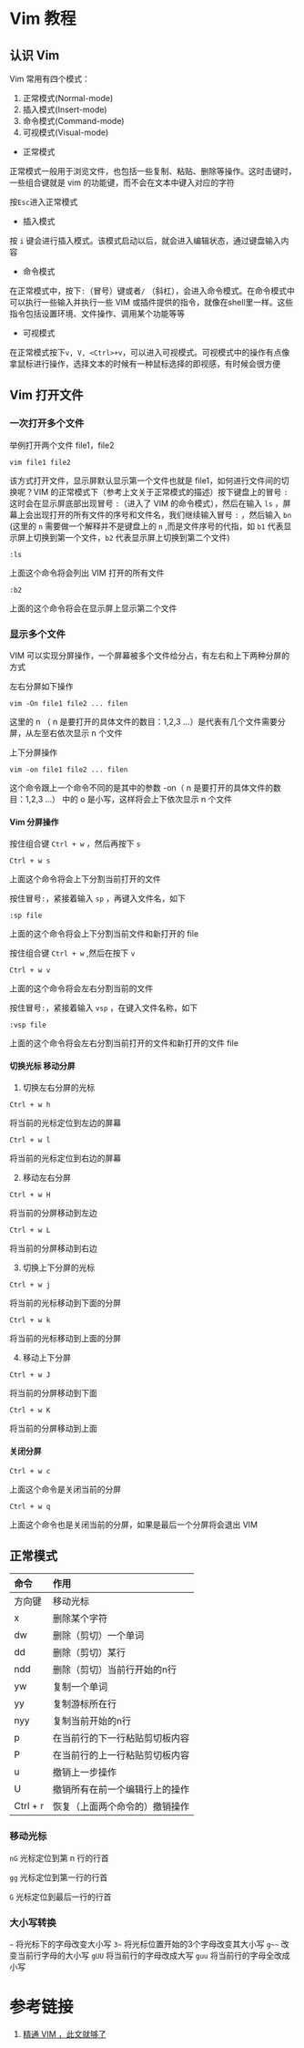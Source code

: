 # Vim 教程

## 认识 Vim

Vim 常用有四个模式：

1. 正常模式(Normal-mode)
2. 插入模式(Insert-mode)
3. 命令模式(Command-mode)
4. 可视模式(Visual-mode)

* 正常模式

正常模式一般用于浏览文件，也包括一些复制、粘贴、删除等操作。这时击键时，一些组合键就是 vim 的功能键，而不会在文本中键入对应的字符

按`Esc`进入正常模式

* 插入模式

按 `i` 键会进行插入模式。该模式启动以后，就会进入编辑状态，通过键盘输入内容

* 命令模式

在正常模式中，按下`:`（冒号）键或者`/` （斜杠），会进入命令模式。在命令模式中可以执行一些输入并执行一些 VIM 或插件提供的指令，就像在shell里一样。这些指令包括设置环境、文件操作、调用某个功能等等

* 可视模式

在正常模式按下`v, V, <Ctrl>+v`，可以进入可视模式。可视模式中的操作有点像拿鼠标进行操作，选择文本的时候有一种鼠标选择的即视感，有时候会很方便

## Vim 打开文件

### 一次打开多个文件

举例打开两个文件 file1，file2

```shell
vim file1 file2
```

该方式打开文件，显示屏默认显示第一个文件也就是 file1，如何进行文件间的切换呢？VIM 的正常模式下（参考上文关于正常模式的描述）按下键盘上的冒号 `:` 这时会在显示屏底部出现冒号 `:`（进入了 VIM 的命令模式），然后在输入 `ls` ，屏幕上会出现打开的所有文件的序号和文件名，我们继续输入冒号 `:` ，然后输入 `bn` (这里的 `n` 需要做一个解释并不是键盘上的 `n` ,而是文件序号的代指，如 `b1` 代表显示屏上切换到第一个文件，`b2` 代表显示屏上切换到第二个文件)

```shell
:ls
```

上面这个命令将会列出 VIM 打开的所有文件

```shell
:b2
```

上面的这个命令将会在显示屏上显示第二个文件

### 显示多个文件

VIM 可以实现分屏操作，一个屏幕被多个文件给分占，有左右和上下两种分屏的方式

左右分屏如下操作

```shell
vim -On file1 file2 ... filen
```

这里的 n （ n 是要打开的具体文件的数目：1,2,3 ...）是代表有几个文件需要分屏，从左至右依次显示 n 个文件

上下分屏操作

```shell
vim -on file1 file2 ... filen
```

这个命令跟上一个命令不同的是其中的参数 -on（ n 是要打开的具体文件的数目：1,2,3 ...） 中的 o 是小写，这样将会上下依次显示 n 个文件

#### Vim 分屏操作

按住组合键 `Ctrl + w` ，然后再按下 `s`

```shell
Ctrl + w s
```

上面这个命令将会上下分割当前打开的文件

按住冒号`:`，紧接着输入 `sp` ，再键入文件名，如下

```shell
:sp file
```

上面的这个命令将会上下分割当前文件和新打开的 file

按住组合键 `Ctrl + w` ,然后在按下 `v`

```shell
Ctrl + w v
```

上面的这个命令将会左右分割当前的文件

按住冒号`:`，紧接着输入 `vsp` ，在键入文件名称，如下

```shell
:vsp file
```

上面的这个命令将会左右分割当前打开的文件和新打开的文件 file

#### 切换光标 移动分屏

1. 切换左右分屏的光标

```shell
Ctrl + w h
```

将当前的光标定位到左边的屏幕

```shell
Ctrl + w l
```

将当前的光标定位到右边的屏幕

2. 移动左右分屏

```shell
Ctrl + w H
```

将当前的分屏移动到左边

```shell
Ctrl + w L
```

将当前的分屏移动到右边

3. 切换上下分屏的光标

```shell
Ctrl + w j
```

将当前的光标移动到下面的分屏

```shell
Ctrl + w k
```

将当前的光标移动到上面的分屏

4. 移动上下分屏

```shell
Ctrl + w J
```

将当前的分屏移动到下面

```shell
Ctrl + w K
```

将当前的分屏移动到上面

#### 关闭分屏

```shell
Ctrl + w c
```

上面这个命令是关闭当前的分屏

```shell
Ctrl + w q
```

上面这个命令也是关闭当前的分屏，如果是最后一个分屏将会退出 VIM

## 正常模式

| 命令 | 作用 |
| :-- | :-- |
| 方向键 | 移动光标 |
| x | 删除某个字符 |
| dw | 删除（剪切）一个单词 |
| dd | 删除（剪切）某行 |
| ndd | 删除（剪切）当前行开始的n行 |
| yw | 复制一个单词 |
| yy | 复制游标所在行 |
| nyy | 复制当前开始的n行 |
| p | 在当前行的下一行粘贴剪切板内容 |
| P | 在当前行的上一行粘贴剪切板内容 |
| u | 撤销上一步操作 |
| U | 撤销所有在前一个编辑行上的操作 |
| Ctrl + r | 恢复（上面两个命令的）撤销操作 |

### 移动光标

`nG` 光标定位到第 n 行的行首

`gg` 光标定位到第一行的行首

`G` 光标定位到最后一行的行首

### 大小写转换

`~` 将光标下的字母改变大小写
`3~` 将光标位置开始的3个字母改变其大小写
`g~~` 改变当前行字母的大小写
`gUU` 将当前行的字母改成大写
`guu` 将当前行的字母全改成小写

# 参考链接

1. [精通 VIM ，此文就够了](https://zhuanlan.zhihu.com/p/68111471)
